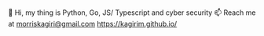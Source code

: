 👋 Hi, my thing is Python, Go, JS/ Typescript and cyber security
📫 Reach me at morriskagiri@gmail.com
https://kagirim.github.io/
<!---
Kagirim/Kagirim is a ✨ special ✨ repository because its `README.md` (this file) appears on your GitHub profile.
You can click the Preview link to take a look at your changes.
--->
